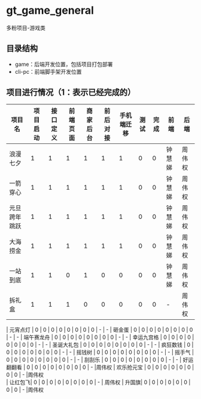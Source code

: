 # gt_game_general

多粉项目-游戏类
## 目录结构

- game：后端开发位置，包括项目打包部署
- cli-pc：前端脚手架开发位置

## 项目进行情况（1：表示已经完成的）

| 项目名 | 项目启动 | 接口定义 | 前端页面 | 商家后台 | 前后对接 | 手机端迁移 | 测试 | 完成 | 前端 | 后端
| -------- | -------- | -------- | -------- | -------- | -------- | -------- | -------- | -------- | -------- | -------- |
| 浪漫七夕     | 1| 1 | 1 | 1 | 1 | 1 | 0 | 0 |  钟慧娣 | 周伟权
| 一箭穿心     | 1 | 1 |1 |1 | 1 | 1 | 0 | 0 |   钟慧娣 | 周伟权
| 元旦跨年跳跃 | 1 | 1 | 1 | 1 | 1 | 1 | 0 | 0 | 钟慧娣 | 周伟权
| 大海捞金     | 1 | 1| 1 | 1 | 1 | 1 | 0 | 0 |  钟慧娣 | 周伟权
| 一站到底     | 1| 1 | 0 | 1 | 0 | 0 | 0 | 0 |  钟慧娣 | 周伟权 
| 拆礼盒      | 1 | 1 | 1 | 0 | 0 | 0 | 0 | 0 | - | 周伟权 

| 元宵点灯 | 0 | 0 | 0 | 0 | 0 | 0 | 0 | 0 | - | -
| 砸金蛋 | 0 | 0 | 0 | 0 | 0 | 0 | 0 | 0 | - | -
| 端午赛龙舟 | 0 | 0 | 0 | 0 | 0 | 0 | 0 | 0 | - | -
| 幸运九宫格 | 0 | 0 | 0 | 0 | 0 | 0 | 0 | 0 | - | -
| 圣诞大礼包 | 0 | 0 | 0 | 0 | 0 | 0 | 0 | 0 | - | -
| 疯狂数钱 | 0 | 0 | 0 | 0 | 0 | 0 | 0 | 0 | - | -
| 摇钱树 | 0 | 0 | 0 | 0 | 0 | 0 | 0 | 0 | - | - 
| 摇手气 | 0 | 0 | 0 | 0 | 0 | 0 | 0 | 0 | - | -
| 刮刮乐 | 0 | 0 | 0 | 0 | 0 | 0 | 0 | 0 | - | -
| 好运翻翻看 | 0 | 0 | 0 | 0 | 0 | 0 | 0 | 0 | - |周伟权
| 欢乐抢元宝 | 0 | 0 | 0 | 0 | 0 | 0 | 0 | 0 | - |周伟权  
| 让红包飞| 0 | 0 | 0 | 0 | 0 | 0 | 0 | 0 | - | 周伟权
| 升国旗| 0 | 0 | 0 | 0 | 0 | 0 | 0 | 0 | -       |周伟权  



